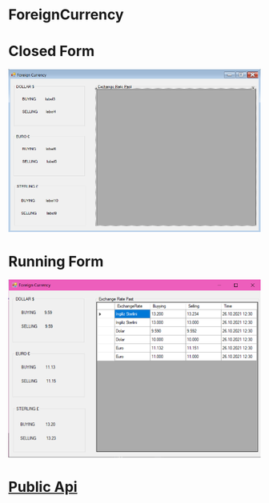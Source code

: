 # ForeignCurrency

# Closed Form
![](Images/emptyScreen.png)

# Running Form
![](Images/endScreen.png)

# [Public Api](https://collectapi.com/tr/api/economy/altin-doviz-ve-borsa-api/allCurrency)
